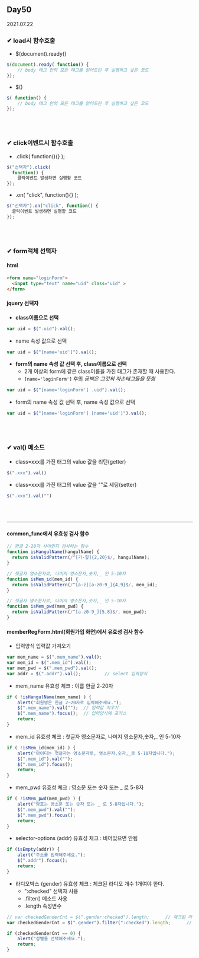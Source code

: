 ## Day50
2021.07.22

### ✔ load시 함수호출
- $(document).ready()
```javascript
$(document).ready( function() {
    // body 태그 안의 모든 태그를 읽어드린 후 실행하고 싶은 코드 
});
```

- $()
```javascript
$( function() {
    // body 태그 안의 모든 태그를 읽어드린 후 실행하고 싶은 코드 
});
```


<br><br>
### ✔ click이벤트시 함수호출
- .click( function(){} );
```javascript
$("선택자").click(
  function() {
    클릭이벤트 발생하면 실행할 코드
});
```

- .on( "click", function(){} );
```javascript
$("선택자").on("click", function() {
  클릭이벤트 발생하면 실행할 코드
});
```

<br><br>
### ✔ form객체 선택자
#### html
```html
<form name="loginForm">
  <input type="text" name="uid" class="uid" >
</form>
```

#### jquery 선택자
- **class이름으로 선택**
```javascript
var uid = $(".uid").val();
```
- name 속성 값으로 선택
```javascript
var uid = $("[name='uid']").val();
```
- **form의 name 속성 값 선택 후, class이름으로 선택**  
    - 2개 이상의 form에 같은 class이름을 가진 태그가 존재할 때 사용한다.
    - `[name='loginForm']` 후의 *공백은 그것의 자손태그들을 뜻함*
```javascript
var uid = $("[name='loginForm'] .uid").val();  
```
- form의 name 속성 값 선택 후, name 속성 값으로 선택
```javascript
var uid = $("[name='loginForm'] [name='uid']").val();
```


<br><br>
### ✔ val() 메소드
- class=xxx를 가진 태그의 value 값을 리턴(getter)
```javascript
$(".xxx").val()
```
- class=xxx를 가진 태그의 value 값을 ""로 세팅(setter)
```javascript
$(".xxx").val("")
```

<br><br>
<hr>

#### common_func에서 유효성 검사 함수
```javascript
// 한글 2-20자 사이인지 검사하는 함수
function isHangulName(hangulName) {
  return isValidPattern(/^[가-힣]{2,20}$/, hangulName);
}

// 첫글자 영소문자로, 나머지 영소문자,숫자,_ 인 5-10자
function isMem_id(mem_id) {
  return isValidPattern(/^[a-z][a-z0-9_]{4,9}$/, mem_id);
}

// 첫글자 영소문자로, 나머지 영소문자,숫자,_ 인 5-10자
function isMem_pwd(mem_pwd) {
  return isValidPattern(/^[a-z0-9_]{5,8}$/, mem_pwd);
}
```

#### memberRegForm.html(회원가입 화면)에서 유효성 검사 함수

- 입력양식 입력값 가져오기
```javascript
var mem_name = $(".mem_name").val();
var mem_id = $(".mem_id").val();
var mem_pwd = $(".mem_pwd").val();
var addr = $(".addr").val();         // select 입력양식
```


- mem_name 유효성 체크 : 이름 한글 2-20자
```javascript
if ( !isHangulName(mem_name) ) {
    alert("회원명은 한글 2~20자로 입력해주세요.");
    $(".mem_name").val("");  // 입력값 지우기
    $(".mem_name").focus();  // 입력양식에 포커스
    return;
}
```

- mem_id 유효성 체크 : 첫글자 영소문자로, 나머지 영소문자,숫자,_ 인 5-10자
```javascript
if ( !isMem_id(mem_id) ) {
    alert("아이디는 첫글자는 영소문자로, 영소문자,숫자,_로 5-10자입니다.");
    $(".mem_id").val("");
    $(".mem_id").focus();
    return;
}
```

- mem_pwd 유효성 체크 : 영소문 또는 숫자 또는 _ 로 5-8자
```javascript
if ( !isMem_pwd(mem_pwd) ) {
    alert("암호는 영소문 또는 숫자 또는 _ 로 5-8자입니다.");
    $(".mem_pwd").val("");
    $(".mem_pwd").focus();
    return;
}
```

- selector-options (addr) 유효성 체크 : 비어있으면 안됨
```javascript
if (isEmpty(addr)) {
    alert("주소를 입력해주세요.");
    $(".addr").focus();
    return;
}
```

- 라디오박스 (gender) 유효성 체크 : 체크된 라디오 개수 1개여야 한다.
  - ":checked" 선택자 사용
  - .filter() 메소드 사용
  - .length 속성변수 
```javascript
// var checkedGenderCnt = $(".gender:checked").length;      // 체크된 라디오버튼 개수
var checkedGenderCnt = $(".gender").filter(":checked").length;      // 체크된 라디오버튼 개수

if (checkedGenderCnt == 0) {
    alert("성별을 선택해주세요.");
    return;
}
```





